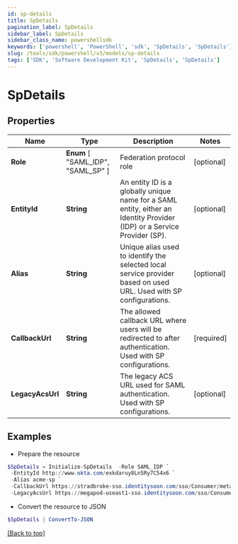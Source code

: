 ```yaml
---
id: sp-details
title: SpDetails
pagination_label: SpDetails
sidebar_label: SpDetails
sidebar_class_name: powershellsdk
keywords: ['powershell', 'PowerShell', 'sdk', 'SpDetails', 'SpDetails']
slug: /tools/sdk/powershell/v3/models/sp-details
tags: ['SDK', 'Software Development Kit', 'SpDetails', 'SpDetails']
---
```


# SpDetails

## Properties

| Name | Type | Description | Notes |
| --- | --- | --- | --- |
| **Role** | **Enum** [ "SAML_IDP", "SAML_SP" ] | Federation protocol role | [optional] |
| **EntityId** | **String** | An entity ID is a globally unique name for a SAML entity, either an Identity Provider (IDP) or a Service Provider (SP). | [optional] |
| **Alias** | **String** | Unique alias used to identify the selected local service provider based on used URL. Used with SP configurations. | [optional] |
| **CallbackUrl** | **String** | The allowed callback URL where users will be redirected to after authentication. Used with SP configurations. | [required] |
| **LegacyAcsUrl** | **String** | The legacy ACS URL used for SAML authentication. Used with SP configurations. | [optional] |

## Examples

- Prepare the resource

```powershell
$SpDetails = Initialize-SpDetails  -Role SAML_IDP `
 -EntityId http://www.okta.com/exkdaruy8Ln5Ry7C54x6 `
 -Alias acme-sp `
 -CallbackUrl https://stradbroke-sso.identitysoon.com/sso/Consumer/metaAlias/cdov-saml/sp `
 -LegacyAcsUrl https://megapod-useast1-sso.identitysoon.com/sso/Consumer/metaAlias/acme/sp
```

- Convert the resource to JSON

```powershell
$SpDetails | ConvertTo-JSON
```

[[Back to top]](#)
